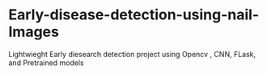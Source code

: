# Early-disease-detection-using-nail-Images
Lightwieght Early diesearch detection project using Opencv , CNN, FLask, and Pretrained models
